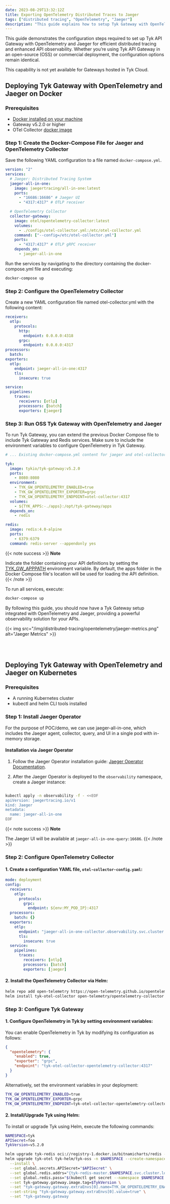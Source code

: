 ```yaml
---
date: 2023-08-29T13:32:12Z
title: Exporting OpenTelemetry Distributed Traces to Jaeger
tags: ["distributed tracing", "OpenTelemetry", "Jaeger"]
description: "This guide explains how to setup Tyk Gateway with OpenTelemetry and Jager to enhance API Observability"
---
```


This guide demonstrates the configuration steps required to set up Tyk API Gateway with OpenTelemetry and Jaeger for efficient distributed tracing and enhanced API observability. Whether you’re using Tyk API Gateway in an open-source (OSS) or commercial deployment, the configuration options remain identical.

This capability is not yet available for Gateways hosted in Tyk Cloud.

## Deploying Tyk Gateway with OpenTelemetry and Jaeger on Docker

### Prerequisites

- [Docker installed on your machine](https://docs.docker.com/get-docker/)
- Gateway v5.2.0 or higher
- OTel Collector [docker image](https://hub.docker.com/r/otel/opentelemetry-collector)


### Step 1: Create the Docker-Compose File for Jaeger and OpenTelemetry Collector

Save the following YAML configuration to a file named `docker-compose.yml`.

```yaml
version: "2"
services:
  # Jaeger: Distributed Tracing System
  jaeger-all-in-one:
    image: jaegertracing/all-in-one:latest
    ports:
      - "16686:16686" # Jaeger UI
      - "4317:4317" # OTLP receiver

  # OpenTelemetry Collector
  collector-gateway:
    image: otel/opentelemetry-collector:latest
    volumes:
      - ./configs/otel-collector.yml:/etc/otel-collector.yml
    command: ["--config=/etc/otel-collector.yml"]
    ports:
      - "4317:4317" # OTLP gRPC receiver
    depends_on:
      - jaeger-all-in-one
```

Run the services by navigating to the directory containing the docker-compose.yml file and executing:

```bash
docker-compose up
```


### Step 2: Configure the OpenTelemetry Collector

Create a new YAML configuration file named otel-collector.yml with the following content:

```yaml
receivers:
  otlp:
    protocols:
      http:
        endpoint: 0.0.0.0:4318
      grpc:
        endpoint: 0.0.0.0:4317
processors:
  batch:
exporters:
  otlp:
    endpoint: jaeger-all-in-one:4317
    tls:
      insecure: true

service:
  pipelines:
    traces:
      receivers: [otlp]
      processors: [batch]
      exporters: [jaeger]
```

### Step 3: Run OSS Tyk Gateway with OpenTelemetry and Jaeger

To run Tyk Gateway, you can extend the previous Docker Compose file to include Tyk Gateway and Redis services. Make sure to include the environment variables to configure OpenTelemetry in Tyk Gateway.

```yaml
# ... Existing docker-compose.yml content for jaeger and otel-collector

tyk:
  image: tykio/tyk-gateway:v5.2.0
  ports:
    - 8080:8080
  environment:
    - TYK_GW_OPENTELEMETRY_ENABLED=true
    - TYK_GW_OPENTELEMETRY_EXPORTER=grpc
    - TYK_GW_OPENTELEMETRY_ENDPOINT=otel-collector:4317
  volumes:
    - ${TYK_APPS:-./apps}:/opt/tyk-gateway/apps
  depends_on:
    - redis

redis:
  image: redis:4.0-alpine
  ports:
    - 6379:6379
  command: redis-server --appendonly yes
```

{{< note success >}}
**Note**

Indicate the folder containing your API definitions by setting the [TYK_GW_APPPATH](https://tyk.io/docs/tyk-oss-gateway/configuration/#app_path) environment variable. By default, the apps folder in the Docker Compose file's location will be used for loading the API definition.
{{< /note >}}

To run all services, execute:

```bash
docker-compose up
```

By following this guide, you should now have a Tyk Gateway setup integrated with OpenTelemetry and Jaeger, providing a powerful observability solution for your APIs.

{{< img src="/img/distributed-tracing/opentelemetry/jaeger-metrics.png" alt="Jaeger Metrics" >}}

</br>
</br>


## Deploying Tyk Gateway with OpenTelemetry and Jaeger on Kubernetes

### Prerequisites

- A running Kubernetes cluster
- kubectl and helm CLI tools installed

### Step 1: Install Jaeger Operator

For the purpose of POC/demo, we can use jaeger-all-in-one, which includes the Jaeger agent, collector, query, and UI in a single pod with in-memory storage.

#### Installation via Jaeger Operator

1. Follow the Jaeger Operator installation guide: [Jaeger Operator Documentation](https://www.jaegertracing.io/docs/1.48/operator/).

2. After the Jaeger Operator is deployed to the `observability` namespace, create a Jaeger instance:

```bash

kubectl apply -n observability -f - <<EOF
apiVersion: jaegertracing.io/v1
kind: Jaeger
metadata:
  name: jaeger-all-in-one
EOF
```

{{< note success >}}
**Note**

The Jaeger UI will be available at `jaeger-all-in-one-query:16686`.
{{< /note >}}

### Step 2: Configure OpenTelemetry Collector

#### 1. Create a configuration YAML file, `otel-collector-config.yaml`:

```yaml
mode: deployment
config:
  receivers:
    otlp:
      protocols:
        grpc:
          endpoint: ${env:MY_POD_IP}:4317
  processors:
    batch: {}
  exporters:
    otlp:
      endpoint: "jaeger-all-in-one-collector.observability.svc.cluster.local:4317"
      tls:
        insecure: true
  service:
    pipelines:
      traces:
        receivers: [otlp]
        processors: [batch]
        exporters: [jaeger]
```

#### 2. Install the OpenTelemetry Collector via Helm:

```bash
helm repo add open-telemetry https://open-telemetry.github.io/opentelemetry-helm-charts
helm install tyk-otel-collector open-telemetry/opentelemetry-collector -n tyk --version 0.62.0 -f otel-collector-config.yaml
```

### Step 3: Configure Tyk Gateway

#### 1. Configure OpenTelemetry in Tyk by setting environment variables:

You can enable OpenTelemetry in Tyk by modifying its configuration as follows:

```json
{
  "opentelemetry": {
    "enabled": true,
    "exporter": "grpc",
    "endpoint": "tyk-otel-collector-opentelemetry-collector:4317"
  }
}
```

Alternatively, set the environment variables in your deployment:

```bash
TYK_GW_OPENTELEMETRY_ENABLED=true
TYK_GW_OPENTELEMETRY_EXPORTER=grpc
TYK_GW_OPENTELEMETRY_ENDPOINT=tyk-otel-collector-opentelemetry-collector:4317
```

#### 2. Install/Upgrade Tyk using Helm:

To install or upgrade Tyk using Helm, execute the following commands:

```bash
NAMESPACE=tyk
APISecret=foo
TykVersion=v5.2.0

helm upgrade tyk-redis oci://registry-1.docker.io/bitnamicharts/redis -n $NAMESPACE --create-namespace --install
helm upgrade tyk-otel tyk-helm/tyk-oss -n $NAMESPACE --create-namespace --devel \
  --install \
  --set global.secrets.APISecret="$APISecret" \
  --set global.redis.addrs="{tyk-redis-master.$NAMESPACE.svc.cluster.local:6379}" \
  --set global.redis.pass="$(kubectl get secret --namespace $NAMESPACE tyk-redis -o jsonpath='{.data.redis-password}' | base64 -d)" \
  --set tyk-gateway.gateway.image.tag=$TykVersion \
  --set "tyk-gateway.gateway.extraEnvs[0].name=TYK_GW_OPENTELEMETRY_ENABLED" \
  --set-string "tyk-gateway.gateway.extraEnvs[0].value=true" \
  --set "tyk-gateway.gateway
```
